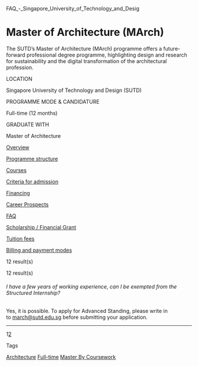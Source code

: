 FAQ_-_Singapore_University_of_Technology_and_Desig



Master of Architecture (MArch)
==============================

The SUTD’s Master of Architecture (MArch) programme offers a future-forward professional degree programme, highlighting design and research for sustainability and the digital transformation of the architectural profession.

LOCATION

Singapore University of Technology and Design (SUTD)

PROGRAMME MODE & CANDIDATURE

Full-time (12 months)

GRADUATE WITH

Master of Architecture

[Overview](/programme-listing/master-of-architecture-programme/#tabs)

[Programme structure](/programme-listing/master-of-architecture-programme/programme-structure/#tabs)

[Courses](/programme-listing/master-of-architecture-programme/courses/#tabs)

[Criteria for admission](/programme-listing/master-of-architecture-programme/criteria-for-admission/#tabs)

[Financing](/programme-listing/master-of-architecture-programme/financing/#tabs)

[Career Prospects](/programme-listing/master-of-architecture-programme/career-prospects/#tabs)

[FAQ](/programme-listing/master-of-architecture-programme/faq/#tabs)

[Scholarship / Financial Grant](https://www.sutd.edu.sg/programme-listing/master-of-architecture-programme/financing/scholarship-financial-grant/#tabs)

[Tuition fees](https://www.sutd.edu.sg/programme-listing/master-of-architecture-programme/financing/tuition-fees/#tabs)

[Billing and payment modes](https://www.sutd.edu.sg/programme-listing/master-of-architecture-programme/financing/billing-and-payment-modes/#tabs)

12 result(s)

12 result(s)

###### I have a few years of working experience, can I be exempted from the Structured Internship?

Yes, it is possible. To apply for Advanced Standing, please write in to [march@sutd.edu.sg](mailto:march@sutd.edu.sg) before submitting your application.

---

1[2](/programme-listing/master-of-architecture-programme/faq/?paged=2#faq-listing)

Tags

[Architecture](/admissions/graduate/masters/?programme-discipline=1176)
[Full-time](/admissions/graduate/masters/?programme-type=764)
[Master By Coursework](/admissions/graduate/masters/?programme-level=769)


